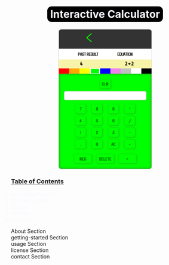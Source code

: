 <body style="scroll-behavior:smooth;transition:.5s;"></body>
<html style="transition:.5s"></html>
<!--title -->
<div style="text-align:center;
display:flex;
flex-direction:column;
align-items:center;
justify-content: center;">
<h1 style="background:#000;padding:.25rem .5rem;border-radius:12px;color:ghostwhite;">Interactive Calculator</h1>
</div>

<!-- calculator img -->
<div style="display:flex;
width:100%;
flex-direction: column;
align-items:center;
justify-content: center;">
    <img src="media/calculator-main.png" alt="drawing" width="250" height="375px"/>
</div>

<div>
    <h3 style="text-decoration:underline">Table of Contents</h3>
</div>
<ol style="width:100%;
display:flex;
flex-direction:column;
align-items:flex-start;
margin-left:-1.5rem;
justify-content:flex-center;
color:ghostwhite;
flex-wrap:wrap;">
<li><a style="color:ghostwhite;text-decoration:none" href="#about">About the Project</a></li>
<li><a style="color:ghostwhite;text-decoration:none" href="#getting-started">Getting Started</a></li>
<li><a style="color:ghostwhite;text-decoration:none" href="#usage">Usage</a></li>
<li><a style="color:ghostwhite;text-decoration:none" href="#license">License</a></li>
<li><a style="color:ghostwhite;text-decoration:none" href="#contact">Contact</a></li>
</ol>

<div id="about">About Section</div>





<div id="getting-started">getting-started Section</div>
<div id="usage">usage Section</div>
<div id="license">license Section</div>
<div id="contact">contact Section</div>
